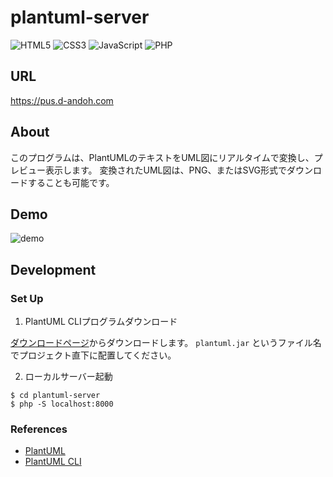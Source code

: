 # plantuml-server

![HTML5](https://img.shields.io/badge/HTML5-E34F26?logo=html5&logoColor=white)
![CSS3](https://img.shields.io/badge/CSS3-1572B6?logo=css3&logoColor=white)
![JavaScript](https://img.shields.io/badge/JavaScript-F7DF1E?logo=javascript&logoColor=black)
![PHP](https://img.shields.io/badge/PHP-777BB4?logo=php&logoColor=white)

## URL

https://pus.d-andoh.com

## About

このプログラムは、PlantUMLのテキストをUML図にリアルタイムで変換し、プレビュー表示します。
変換されたUML図は、PNG、またはSVG形式でダウンロードすることも可能です。

## Demo

![demo](./docs/demo.gif)

## Development

### Set Up

1. PlantUML CLIプログラムダウンロード

[ダウンロードページ](https://plantuml.com/ja/download)からダウンロードします。
`plantuml.jar` というファイル名でプロジェクト直下に配置してください。

2. ローカルサーバー起動

```
$ cd plantuml-server
$ php -S localhost:8000
```

### References

- [PlantUML](https://plantuml.com/ja/)
- [PlantUML CLI](https://plantuml.com/ja/command-line)
